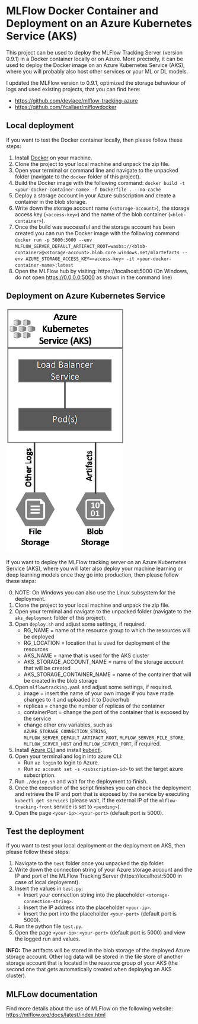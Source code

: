 # MLFlow Docker Container and Deployment on an Azure Kubernetes Service (AKS)
This project can be used to deploy the MLFlow Tracking Server (version 0.9.1) in a Docker container locally or on Azure. More precisely, it can be used to deploy the Docker image on an Azure Kubernetes Service (AKS), where you will probably also host other services or your ML or DL models.

I updated the MLFlow version to 0.9.1, optimized the storage behaviour of logs and used existing projects, that you can find here:
* https://github.com/devlace/mlflow-tracking-azure
* https://github.com/Ycallaer/mlflowdocker

## Local deployment
If you want to test the Docker container locally, then please follow these steps:

1. Install [Docker](https://docs.docker.com/) on your machine.
2. Clone the project to your local machine and unpack the zip file.
3. Open your terminal or command line and navigate to the unpacked folder (navigate to the `docker` folder of this project).
3. Build the Docker image with the following command: `docker build -t <your-docker-container-name> -f Dockerfile . --no-cache`
4. Deploy a storage account in your Azure subscription and create a container in the blob storage.
5. Write down the storage account name (`<storage-account>`), the storage access key (`<access-key>`) and the name of the blob container (`<blob-container>`).
6. Once the build was successful and the storage account has been created you can run the Docker image with the following command: `docker run -p 5000:5000 --env MLFLOW_SERVER_DEFAULT_ARTIFACT_ROOT=wasbs://<blob-container>@<storage-account>.blob.core.windows.net/mlartefacts --env AZURE_STORAGE_ACCESS_KEY=<access-key> -it <your-docker-container-name>:latest`
7. Open the MLFlow hub by visiting: https://localhost:5000 (On Windows, do not open https://0.0.0.0:5000 as shown in the command line)

## Deployment on Azure Kubernetes Service
![AKS Deployment of MLFlow tracking server](pictures/architecture.png?raw=true "AKS Deployment of MLFlow tracking server")

If you want to deploy the MLFlow tracking server on an Azure Kubernetes Service (AKS), where you will later also deploy your machine learning or deep learning models once they go into production, then please follow these steps:

0. NOTE: On Windows you can also use the Linux subsystem for the deployment.
1. Clone the project to your local machine and unpack the zip file.
2. Open your terminal and navigate to the unpacked folder (navigate to the `aks_deployment` folder of this project).
3. Open `deploy.sh` and adjust some settings, if required.
    - RG_NAME = name of the resource group to which the resources will be deployed
    - RG_LOCATION = location that is used for deployment of the resources
    - AKS_NAME = name that is used for the AKS cluster
    - AKS_STORAGE_ACCOUNT_NAME = name of the storage account that will be created
    - AKS_STORAGE_CONTAINER_NAME = name of the container that will be created in the blob storage
4. Open `mlflowtracking.yaml` and adjust some settings, if required.
    - image = insert the name of your own image if you have made changes to it and uploaded it to Dockerhub
    - replicas = change the number of replicas of the container
    - containerPort = change the port of the container that is exposed by the service
    - change other env variables, such as `AZURE_STORAGE_CONNECTION_STRING`, `MLFLOW_SERVER_DEFAULT_ARTIFACT_ROOT`, `MLFLOW_SERVER_FILE_STORE`, `MLFLOW_SERVER_HOST` and `MLFLOW_SERVER_PORT`, if required.
5. Install [Azure CLI](https://docs.microsoft.com/en-us/cli/azure/install-azure-cli?view=azure-cli-latest) and install [kubectl](https://kubernetes.io/docs/tasks/tools/install-kubectl/).
6. Open your terminal and login into azure CLI:
    - Run `az login` to login to Azure.
    - Run `az account set -s <subscription-id>` to set the target azure subscription.
7. Run `./deploy.sh` and wait for the deployment to finish.
8. Once the execution of the script finishes you can check the deployment and retrieve the IP and port that is exposed by the service by executing `kubectl get services` (please wait, if the external IP of the `mlflow-tracking-front` service is set to `<pending>`).
9. Open the page `<your-ip>:<your-port>` (default port is 5000).

## Test the deployment
If you want to test your local deployment or the deployment on AKS, then please follow these steps:

1. Navigate to the `test` folder once you unpacked the zip folder.
2. Write down the connection string of your Azure storage account and the IP and port of the MLFlow Tracking Server (https://localhost:5000 in case of local deployemnt).
3. Insert the values in `test.py`:
    - Insert your connection string into the placeholder `<storage-connection-string>`.
    - Insert the IP address into the placeholder `<your-ip>`.
    - Insert the port into the placeholder `<your-port>` (default port is 5000).
4. Run the python file `test.py`.
5. Open the page `<your-ip>:<your-port>` (default port is 5000) and view the logged run and values.

**INFO:** The artifacts will be stored in the blob storage of the deployed Azure storage account. Other log data will be stored in the file store of another storage account that is located in the resource group of your AKS (the second one that gets automatically created when deploying an AKS cluster).

## MLFLow documentation
Find more details about the use of MLFlow on the following website: https://mlflow.org/docs/latest/index.html
